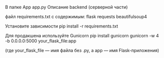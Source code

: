 В папке App
app.py Описание backend (серверной части)



файл requirements.txt с содержимым:
  flask
  requests
  beautifulsoup4


  Установите зависимости
    pip install -r requirements.txt

Для продакшена используйте Gunicorn
  pip install gunicorn
  gunicorn -w 4 -b 0.0.0.0:5000 your_flask_file:app

  (где your_flask_file — имя файла без .py, а app — имя Flask-приложения)

  
